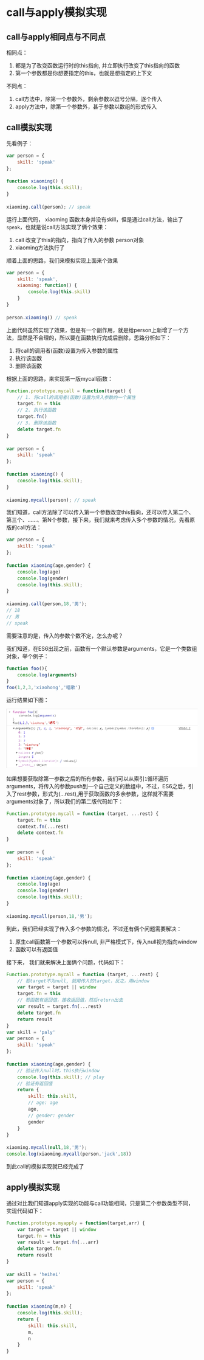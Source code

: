 # call与apply模拟实现

## call与apply相同点与不同点

相同点：

1. 都是为了改变函数运行时的this指向, 并立即执行改变了this指向的函数
2. 第一个参数都是你想要指定的this，也就是想指定的上下文

不同点：

1. call方法中，除第一个参数外，剩余参数以逗号分隔，逐个传入
2. apply方法中，除第一个参数外，甚于参数以数组的形式传入

## call模拟实现

先看例子：

```js
var person = {
    skill: 'speak'
};

function xiaoming() {
    console.log(this.skill);
}

xiaoming.call(person); // speak
```

运行上面代码， xiaoming 函数本身并没有skill，但是通过call方法，输出了`speak`，也就是说call方法实现了俩个效果：

1. call 改变了this的指向，指向了传入的参数 person对象
2. xiaoming方法执行了

顺着上面的思路，我们来模拟实现上面来个效果

```js
var person = {
    skill: 'speak',
    xiaoming: function() {
        console.log(this.skill)
    }
}

person.xiaoming() // speak
```

上面代码虽然实现了效果，但是有一个副作用，就是给person上新增了一个方法，显然是不合理的，所以要在函数执行完成后删除，思路分析如下：

1. 将call的调用者(函数)设置为传入参数的属性
2. 执行该函数
3. 删除该函数

根据上面的思路，来实现第一版mycall函数：

```js
Function.prototype.mycall = function(target) {
	// 1. 将call的调用者(函数)设置为传入参数的一个属性
	target.fn = this
    // 2. 执行该函数
    target.fn()
    // 3. 删除该函数
    delete target.fn
}

var person = {
    skill: 'speak'
};

function xiaoming() {
    console.log(this.skill);
}

xiaoming.mycall(person); // speak
```

我们知道，call方法除了可以传入第一个参数改变this指向，还可以传入第二个、第三个、......、第N个参数，接下来，我们就来考虑传入多个参数的情况，先看原版的call方法：

```js
var person = {
    skill: 'speak'
};

function xiaoming(age,gender) {
    console.log(age)
    console.log(gender)
    console.log(this.skill);
}

xiaoming.call(person,18,'男'); 
// 18
// 男
// speak
```

需要注意的是，传入的参数个数不定，怎么办呢？

我们知道，在ES6出现之前，函数有一个默认参数是arguments，它是一个类数组对象，举个例子：

```js
function foo(){
	console.log(arguments)
}
foo(1,2,3,'xiaohong','唱歌')
```

运行结果如下图：

![](assets\Snipaste_2019-07-12_11-29-03.png)

如果想要获取除第一参数之后的所有参数，我们可以从索引`1`循环遍历arguments，将传入的参数push到一个自己定义的数组中，不过，ES6之后，引入了rest参数，形式为(...rest),用于获取函数的多余参数，这样就不需要arguments对象了，所以我们的第二版代码如下：

```js
Function.prototype.mycall = function (target, ...rest) {
    target.fn = this
    context.fn(...rest)
    delete context.fn
}

var person = {
    skill: 'speak'
};

function xiaoming(age,gender) {
    console.log(age)
    console.log(gender)
    console.log(this.skill);
}

xiaoming.mycall(person,18,'男'); 
```

到此，我们已经实现了传入多个参数的情况，不过还有俩个问题需要解决：

1. 原生call函数第一个参数可以传null, 非严格模式下，传入null视为指向window
2. 函数可以有返回值

接下来， 我们就来解决上面俩个问题，代码如下：

```js
Function.prototype.mycall = function (target, ...rest) {
    // 若target不为null, 就用传入的target，反之，用window
    var target = target || window 
    target.fn = this
    // 若函数有返回值，接收返回值，然后return出去
    var result = target.fn(...rest)
    delete target.fn
    return result
}
var skill = 'paly'
var person = {
    skill: 'speak'
};

function xiaoming(age,gender) {
    // 验证传入null时，this执行window
    console.log(this.skill); // play
    // 验证有返回值
    return {
        skill: this.skill,
        // age: age
        age,
        // gender: gender
        gender
    }
}

xiaoming.mycall(null,18,'男'); 
console.log(xiaoming.mycall(person,'jack',18))
```

到此call的模拟实现就已经完成了

## apply模拟实现

通过对比我们知道apply实现的功能与call功能相同，只是第二个参数类型不同，实现代码如下：

```js
Function.prototype.myapply = function(target,arr) {
	var target = target || window
	target.fn = this
	var result = target.fn(...arr)
	delete target.fn
	return result
}

var skill = 'heihei'
var person = {
    skill: 'speak'
};

function xiaoming(m,n) {
    console.log(this.skill);
	return {
		skill: this.skill,
		m,
		n
	}
}
```